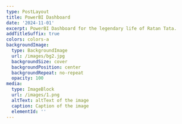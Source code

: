 ```yaml
---
type: PostLayout
title: PowerBI Dashboard
date: '2024-11-01'
excerpt: PowerBI Dashboard for the legendary life of Ratan Tata.
addTitleSuffix: true
colors: colors-a
backgroundImage:
  type: BackgroundImage
  url: /images/bg2.jpg
  backgroundSize: cover
  backgroundPosition: center
  backgroundRepeat: no-repeat
  opacity: 100
media:
  type: ImageBlock
  url: /images/1.png
  altText: altText of the image
  caption: Caption of the image
  elementId: ''
---
```

